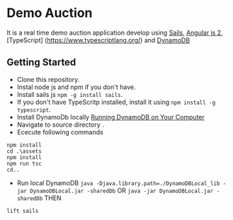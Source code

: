 # Demo Auction

It is a real time demo auction application develop using  [Sails](http://sailsjs.org), [Angular js 2](https://angular.io/), [TypeScript] (https://www.typescriptlang.org/) and [DynamoDB](https://aws.amazon.com/documentation/dynamodb/)

## Getting Started

* Clone this repository.
* Instal node js and npm if you don't have.
* Install sails js `npm -g install sails`.
* If you don't have TypeScritp installed, install it using `npm install -g typescript`.
* Install DynamoDb locally [Running DynamoDB on Your Computer](http://docs.aws.amazon.com/amazondynamodb/latest/developerguide/DynamoDBLocal.html)
* Navigate to source directory .
* Ececute following commands
```
npm install
cd .\assets
npm install
npm run tsc
cd..
```
* Run local DynamoDB
`java -Djava.library.path=./DynamoDBLocal_lib -jar DynamoDBLocal.jar -sharedDb`
  OR
`java -jar DynamoDBLocal.jar -sharedDb`
  THEN
```
lift sails
```

